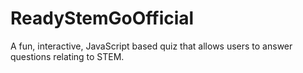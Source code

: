 # ReadyStemGoOfficial
A fun, interactive, JavaScript based quiz that allows users to answer questions relating to STEM.

